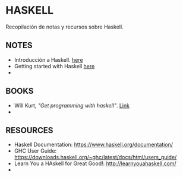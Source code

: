 # HASKELL

Recopilación de notas y recursos sobre Haskell.



## NOTES

- Introducción a Haskell. [here](./notes/00_Introduccion_haskell.md) 
- Getting started with Haskell [here](./notes/01_Pimeros_pasos.md)
- 



## BOOKS

- Will Kurt, *"Get programming with haskell"*. [Link](https://www.manning.com/books/get-programming-with-haskell)
- 



## RESOURCES

- Haskell Documentation: https://www.haskell.org/documentation/
- GHC User Guide: https://downloads.haskell.org/~ghc/latest/docs/html/users_guide/
- Learn You a HAskell for Great Good!: http://learnyouahaskell.com/
- 